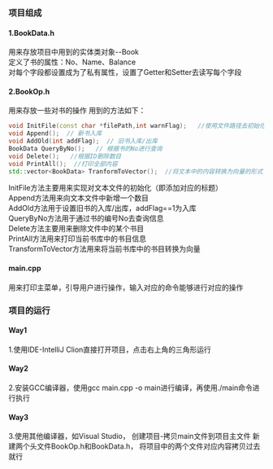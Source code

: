### 项目组成
#### 1.BookData.h
用来存放项目中用到的实体类对象--Book <br />
定义了书的属性：No、Name、Balance <br />
对每个字段都设置成为了私有属性，设置了Getter和Setter去读写每个字段 <br />
#### 2.BookOp.h
用来存放一些对书的操作
用到的方法如下：
```cpp
void InitFile(const char *filePath,int warnFlag);   //使用文件路径去初始化文件
void Append();  // 新书入库
void AddOld(int addFlag);  // 旧书入库/出库
BookData QueryByNo();   // 根据书的No进行查询
void Delete();   //根据ID删除数目
void PrintAll();  //打印全部内容
std::vector<BookData> TranformToVector();  //将文本中的内容转换为向量的形式
```
InitFile方法主要用来实现对文本文件的初始化（即添加对应的标题）<br />
Append方法用来向文本文件中新增一个数目 <br />
AddOld方法用于设置旧书的入库/出库，addFlag==1为入库 <br />
QueryByNo方法用于通过书的编号No去查询信息<br />
Delete方法主要用来删除文件中的某个书目 <br />
PrintAll方法用来打印当前书库中的书目信息 <br />
TransformToVector方法用来将当前书库中的书目转换为向量<br />

#### main.cpp
用来打印主菜单，引导用户进行操作，输入对应的命令能够进行对应的操作 <br>

### 项目的运行
#### Way1
1.使用IDE-IntelliJ Clion直接打开项目，点击右上角的三角形运行<br />
#### Way2
2.安装GCC编译器，使用gcc main.cpp -o main进行编译，再使用./main命令进行执行<br />
#### Way3
3.使用其他编译器，如Visual Studio，
创建项目-拷贝main文件到项目主文件
新建两个头文件BookOp.h和BookData.h，
将项目中的两个文件对应内容拷贝过去就行<br />
